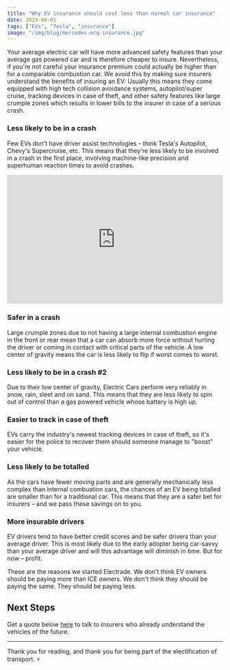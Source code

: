 ```yaml
---
title: "Why EV insurance should cost less than normal car insurance"
date: 2019-06-01
tags: ["EVs", "Tesla", "insurance"]
image: "/img/blog/mercedes-ecq-insurance.jpg"
---
```



Your average electric car will have more advanced safety features than your average gas powered car and is therefore cheaper to insure. Nevertheless, if you're not careful your insurance premium could actually be higher than for a comparable combustion car. We avoid this by making sure insurers understand the benefits of insuring an EV: Usually this means they come equipped with high tech collision avoidance systems, autopilot/super cruise, tracking devices in case of theft, and other safety features like large crumple zones which results in lower bills to the insurer in case of a serious crash.

### Less likely to be in a crash
Few EVs don't have driver assist technologies – think Tesla's Autopilot, Chevy's Supercruise, etc. This means that they're less likely to be involved in a crash in the first place, involving machine-like precision and superhuman reaction times to avoid crashes.

<iframe width="100%" height="300px" src="https://www.youtube.com/embed/uVjRV4l7v7s?start=260" frameborder="0" allow="accelerometer; autoplay; encrypted-media; gyroscope; picture-in-picture" allowfullscreen></iframe>

### Safer in a crash
Large crumple zones due to not having a large internal combustion engine in the front or rear mean that a car can absorb more force without hurting the driver or coming in contact with critical parts of the vehicle. A low center of gravity means the car is less likely to flip if worst comes to worst.

### Less likely to be in a crash #2
Due to their low center of gravity, Electric Cars perform very reliably in snow, rain, sleet and on sand. This means that they are less likely to spin out of control than a gas powered vehicle whose battery is high up.

### Easier to track in case of theft
EVs carry the industry's newest tracking devices in case of theft, so it's easier for the police to recover them should someone manage to "boost" your vehicle.

### Less likely to be totalled
As the cars have fewer moving parts and are generally mechanically less complex than internal combustion cars, the chances of an EV being totalled are smaller than for a traditional car. This means that they are a safer bet for insurers – and we pass these savings on to you.

### More insurable drivers
EV drivers tend to have better credit scores and be safer drivers than your average driver. This is most likely due to the early adopter being car-savvy than your average driver and will this advantage will diminish in time. But for now – profit.

These are the reasons we started Electrade. We don't think EV owners should be paying more than ICE owners. We don't think they should be paying the same. They should be paying less.

## Next Steps
Get a quote below [here](https://electrade.app/quote) to talk to insurers who already understand the vehicles of the future.


-------

Thank you for reading, and thank you for being part of the electification of transport. ⚡️